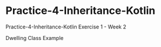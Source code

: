 # Practice-4-Inheritance-Kotlin
Practice-4-Inheritance-Kotlin
Exercise 1 - Week 2

Dwelling Class Example
